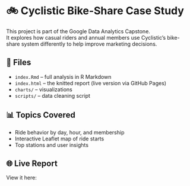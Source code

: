# 🚲 Cyclistic Bike-Share Case Study

This project is part of the Google Data Analytics Capstone.  
It explores how casual riders and annual members use Cyclistic’s bike-share system differently to help improve marketing decisions.

## 📁 Files

- `index.Rmd` – full analysis in R Markdown  
- `index.html` – the knitted report (live version via GitHub Pages)  
- `charts/` – visualizations  
- `scripts/` – data cleaning script

## 📊 Topics Covered

- Ride behavior by day, hour, and membership
- Interactive Leaflet map of ride starts
- Top stations and user insights

## 🌐 Live Report

View it here: 
